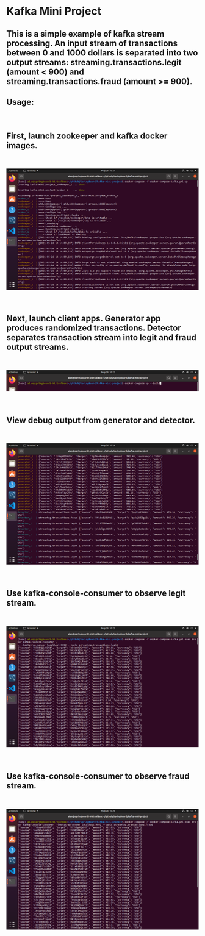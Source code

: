 # Kafka Mini Project

## This is a simple example of kafka stream processing.  An input stream of transactions between 0 and 1000 dollars is separated into two output streams: streaming.transactions.legit (amount < 900) and streaming.transactions.fraud (amount >= 900).

## Usage:

<br>

## First, launch zookeeper and kafka docker images.

<br>

![kafka](./images/VirtualBox_springboard1_26_05_2021_10_21_19.png)

<br>

## Next, launch client apps. Generator app produces randomized transactions.  Detector separates transaction stream into legit and fraud output streams.

<br>

![apps](./images/VirtualBox_springboard1_26_05_2021_10_22_31.png)

<br>

## View debug output from generator and detector.

<br>

![debug outputs](./images/VirtualBox_springboard1_26_05_2021_10_24_43.png)

<br>

## Use kafka-console-consumer to observe legit stream.

<br>

![legit stream](./images/VirtualBox_springboard1_26_05_2021_10_25_24.png)

<br>

## Use kafka-console-consumer to observe fraud stream.

<br>

![fraud stream](./images/VirtualBox_springboard1_26_05_2021_10_26_21.png)